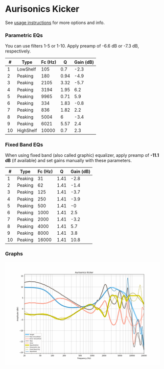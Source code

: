 # Aurisonics Kicker
See [usage instructions](https://github.com/jaakkopasanen/AutoEq#usage) for more options and info.

### Parametric EQs
You can use filters 1-5 or 1-10. Apply preamp of -6.6 dB or -7.3 dB, respectively.

|   # | Type      |   Fc (Hz) |    Q |   Gain (dB) |
|-----|-----------|-----------|------|-------------|
|   1 | LowShelf  |       105 | 0.7  |        -2.3 |
|   2 | Peaking   |       180 | 0.94 |        -4.9 |
|   3 | Peaking   |      2105 | 3.32 |        -5.7 |
|   4 | Peaking   |      3194 | 1.95 |         6.2 |
|   5 | Peaking   |      9965 | 0.71 |         5.9 |
|   6 | Peaking   |       334 | 1.83 |        -0.8 |
|   7 | Peaking   |       836 | 1.82 |         2.2 |
|   8 | Peaking   |      5004 | 6    |        -3.4 |
|   9 | Peaking   |      6021 | 5.57 |         2.4 |
|  10 | HighShelf |     10000 | 0.7  |         2.3 |

### Fixed Band EQs
When using fixed band (also called graphic) equalizer, apply preamp of **-11.1 dB** (if available) and set gains manually with these parameters.

|   # | Type    |   Fc (Hz) |    Q |   Gain (dB) |
|-----|---------|-----------|------|-------------|
|   1 | Peaking |        31 | 1.41 |        -2.8 |
|   2 | Peaking |        62 | 1.41 |        -1.4 |
|   3 | Peaking |       125 | 1.41 |        -3.7 |
|   4 | Peaking |       250 | 1.41 |        -3.9 |
|   5 | Peaking |       500 | 1.41 |        -0   |
|   6 | Peaking |      1000 | 1.41 |         2.5 |
|   7 | Peaking |      2000 | 1.41 |        -3.2 |
|   8 | Peaking |      4000 | 1.41 |         5.7 |
|   9 | Peaking |      8000 | 1.41 |         3.8 |
|  10 | Peaking |     16000 | 1.41 |        10.8 |

### Graphs
![](./Aurisonics%20Kicker.png)
